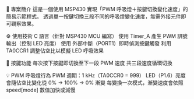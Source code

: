 📌 專案簡介
這是一個使用 MSP430 實現「PWM 呼吸燈＋按鍵切換變化速度」的簡易示範程式。
透過單一按鍵切換三段不同的呼吸燈變化速度，無需外接元件即可觀察效果。

⚙️ 使用技術
C 語言（針對 MSP430 MCU 編寫）
使用 Timer_A 產生 PWM 訊號輸出（控制 LED 亮度）
使用 外部中斷（PORT1）即時偵測按鍵觸發
利用 TA0CCR1 調整佔空比以模擬 LED 呼吸效果

🔘 按鍵功能
每次按下按鍵即切換至下一段 PWM 速度
共三段速度循環切換

💡 PWM 呼吸燈行為
PWM 週期：1 kHz（TA0CCR0 = 999）
LED（P1.6）亮度會隨佔空比變化從 0% → 100% → 0% 漸變
每變換一次模式，漸變速度會依照 speed[mode] 數值加快或減慢
